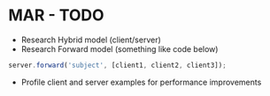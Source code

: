 
# MAR - TODO

* Research Hybrid model (client/server)
* Research Forward model (something like code below)
```javascript
server.forward('subject', [client1, client2, client3]);
```
* Profile client and server examples for performance improvements
